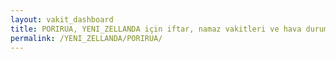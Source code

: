 ```yaml
---
layout: vakit_dashboard
title: PORIRUA, YENI_ZELLANDA için iftar, namaz vakitleri ve hava durumu - ilçe/eyalet seç
permalink: /YENI_ZELLANDA/PORIRUA/
---
```


<script type="text/javascript">
  var GLOBAL_COUNTRY = 'YENI_ZELLANDA';
  var GLOBAL_CITY = 'PORIRUA';
  var GLOBAL_STATE = '';
  var lat = 72;
  var lon = 21;
</script>
